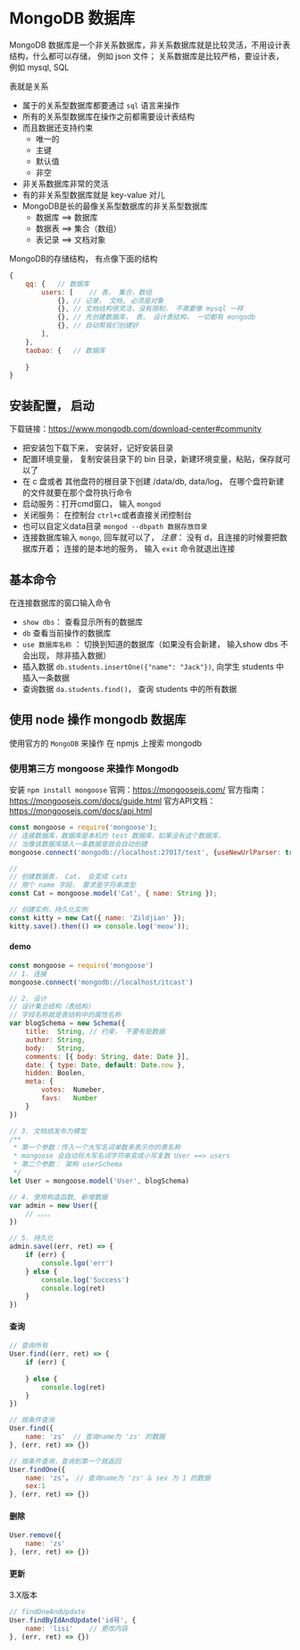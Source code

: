 # MongoDB 数据库

MongoDB  数据库是一个非关系数据库，非关系数据库就是比较灵活，不用设计表结构，什么都可以存储， 例如 json 文件； 关系数据库是比较严格，要设计表，例如 mysql, SQL

表就是关系
- 属于的关系型数据库都要通过 `sql` 语言来操作
- 所有的关系型数据库在操作之前都需要设计表结构
- 而且数据还支持约束
    - 唯一的
    - 主键
    - 默认值
    - 非空
-  非关系数据库非常的灵活
-  有的非关系型数据库就是 key-value 对儿
- MongoDB是长的最像关系型数据库的非关系型数据库
    - 数据库 ==> 数据库
    - 数据表 ==> 集合（数组）
    - 表记录 ==> 文档对象

MongoDB的存储结构， 有点像下面的结构

```js
{
    qq: {	// 数据库
        users: [	// 表， 集合，数组
            {},	// 记录， 文档, 必须是对象
            {}, // 文档结构很灵活，没有限制， 不需要像 mysql 一样
            {}, // 先创建数据库， 表， 设计表结构， 一切都有 mongodb
            {}, // 自动帮我们创建好
        ],
    },
    taobao: {	// 数据库
        
    }
}

```

## 安装配置， 启动
下载链接：https://www.mongodb.com/download-center#community
- 把安装包下载下来， 安装好，记好安装目录
- 配置环境变量， 复制安装目录下的 bin 目录，新建环境变量，粘贴，保存就可以了
- 在 c 盘或者 其他盘符的根目录下创建 /data/db, data/log， 在哪个盘符新建的文件就要在那个盘符执行命令
- 启动服务：打开cmd窗口，  输入 `mongod`
- 关闭服务： 在控制台 `ctrl+c`或者直接关闭控制台
- 也可以自定义data目录 `mongod --dbpath 数据存放目录`
- 连接数据库输入 `mongo`, 回车就可以了， *注意*： 没有 d，且连接的时候要把数据库开着； 连接的是本地的服务， 输入 `exit` 命令就退出连接

## 基本命令
在连接数据库的窗口输入命令

- `show dbs`： 查看显示所有的数据库
- `db` 查看当前操作的数据库
- `use 数据库名称` ： 切换到知道的数据库（如果没有会新建， 输入show dbs 不会出现， 除非插入数据）
- 插入数据 `db.students.insertOne({"name": "Jack"})`, 向学生 students 中插入一条数据
- 查询数据 `da.students.find()`， 查询 students 中的所有数据

## 使用 node 操作 mongodb 数据库

使用官方的 `MongoDB` 来操作 在 npmjs 上搜索 mongodb

### 使用第三方 mongoose 来操作 Mongodb

安装 `npm install mongoose`
官网：https://mongoosejs.com/
官方指南： https://mongoosejs.com/docs/guide.html
官方API文档：https://mongoosejs.com/docs/api.html

```js
const mongoose = require('mongoose');
// 连接数据库，数据库是本机的 test 数据库，如果没有这个数据库，
// 当像该数据库插入一条数据是就会自动创建
mongoose.connect('mongodb://localhost:27017/test', {useNewUrlParser: true});

// 
// 创建数据表， Cat， 会变成 cats
// 用个 name 字段， 要求是字符串类型
const Cat = mongoose.model('Cat', { name: String });

// 创建实例，持久化实例
const kitty = new Cat({ name: 'Zildjian' });
kitty.save().then(() => console.log('meow'));
```

#### demo

```js
const mongoose = require('mongoose')
// 1. 连接
mongoose.connect('mongodb://localhost/itcast')

// 2. 设计
// 设计集合结构（表结构）
// 字段名称就是表结构中的属性名称
var blogSchema = new Schema({
	title: 	String,	// 约束， 不要有脏数据
 	author: String,
 	body: 	String,
 	comments: [{ body: String, date: Date }],
 	date: { type: Date, default: Date.now },
 	hidden: Boolen,
 	meta: {
    	votes: 	Numeber,
    	favs: 	Number
 	}
})

// 3. 文档结发布为模型
/**
 * 第一个参数：传入一个大写名词单数来表示你的表名称
 * mongoose 会自动将大写名词字符串变成小写复数 User ==> users
 * 第二个参数： 架构 userSchema
 */
let User = mongoose.model('User', blogSchema)

// 4. 使用构造函数, 新增数据
var admin = new User({
    // 。。。。
})

// 5. 持久化
admin.save((err, ret) => {
    if (err) {
        console.lgo('err')
    } else {
        console.log('Success')
        console.log(ret)
    }
})
```

#### 查询

```js
// 查询所有
User.find((err, ret) => {
    if (err) {
        
    } else {
        console.log(ret)
    }
})

// 按条件查询
User.find({
    name: 'zs'	// 查询name为 'zs' 的数据
}, (err, ret) => {})

// 按条件查询，查询到第一个就返回
User.findOne({
    name: 'zs'，	// 查询name为 'zs' & sex 为 1 的数据
    sex:1
}, (err, ret) => {})
```

#### 删除

```js
User.remove({
    name: 'zs'
}, (err, ret) => {})

```

#### 更新

3.X版本

```js
// findOneAndUpdate
User.findByIdAndUpdate('id号', {
    name: 'lisi'	// 更改内容
}, (err, ret) => {})

```













